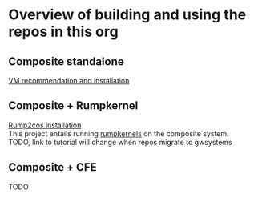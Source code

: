 # Overview of building and using the repos in this org

## Composite standalone
[VM recommendation and installation](https://github.com/gparmer/composite/blob/ppos/doc/README.md)
## Composite + Rumpkernel
[Rump2cos installation](https://github.com/GW-SHC/rump2cos/blob/master/Instructions.md)  
This project entails running [rumpkernels](http://rumpkernel.org/) on the composite system.  
TODO, link to tutorial will change when repos migrate to gwsystems
## Composite + CFE
TODO
